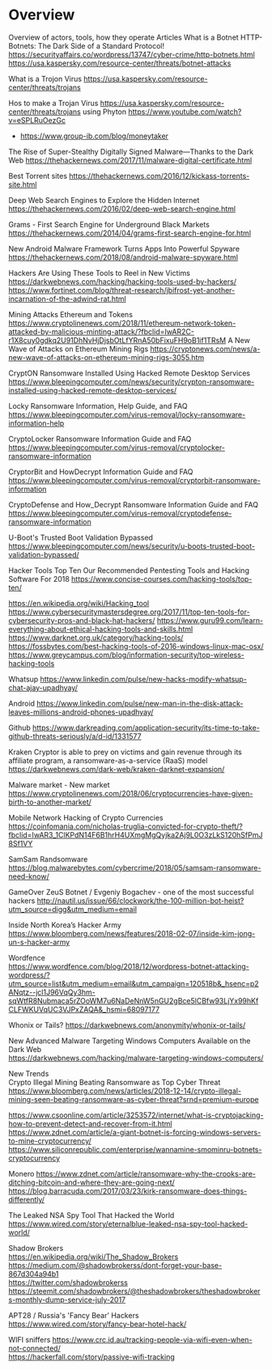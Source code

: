# Overview
Overview of actors, tools, how they operate
Articles
What is a Botnet HTTP-Botnets: The Dark Side of a Standard Protocol!
https://securityaffairs.co/wordpress/13747/cyber-crime/http-botnets.html
https://usa.kaspersky.com/resource-center/threats/botnet-attacks

What is a Trojon Virus
https://usa.kaspersky.com/resource-center/threats/trojans

Hos to make a Trojan Virus
https://usa.kaspersky.com/resource-center/threats/trojans
using Phyton
https://www.youtube.com/watch?v=eSPLRuOezGc


- https://www.group-ib.com/blog/moneytaker

The Rise of Super-Stealthy Digitally Signed Malware—Thanks to the Dark Web
https://thehackernews.com/2017/11/malware-digital-certificate.html


Best Torrent sites
https://thehackernews.com/2016/12/kickass-torrents-site.html

Deep Web Search Engines to Explore the Hidden Internet
https://thehackernews.com/2016/02/deep-web-search-engine.html

Grams - First Search Engine for Underground Black Markets
 https://thehackernews.com/2014/04/grams-first-search-engine-for.html


 
 New Android Malware Framework Turns Apps Into Powerful Spyware
https://thehackernews.com/2018/08/android-malware-spyware.html

Hackers Are Using These Tools to Reel in New Victims
https://darkwebnews.com/hacking/hacking-tools-used-by-hackers/
https://www.fortinet.com/blog/threat-research/jbifrost-yet-another-incarnation-of-the-adwind-rat.html


Mining Attacks Ethereum and Tokens                                                                                                   
https://www.cryptolinenews.com/2018/11/ethereum-network-token-attacked-by-malicious-minting-attack/?fbclid=IwAR2C-r1X8cuy0gdkq2U91DhNvHjDjsbOtLfYRnA50bFixuFH9oB1if1TRsM
A New Wave of Attacks on Ethereum Mining Rigs
https://cryptonews.com/news/a-new-wave-of-attacks-on-ethereum-mining-rigs-3055.htm



CryptON Ransomware Installed Using Hacked Remote Desktop Services
https://www.bleepingcomputer.com/news/security/crypton-ransomware-installed-using-hacked-remote-desktop-services/

Locky Ransomware Information, Help Guide, and FAQ
https://www.bleepingcomputer.com/virus-removal/locky-ransomware-information-help

CryptoLocker Ransomware Information Guide and FAQ
https://www.bleepingcomputer.com/virus-removal/cryptolocker-ransomware-information

CryptorBit and HowDecrypt Information Guide and FAQ
https://www.bleepingcomputer.com/virus-removal/cryptorbit-ransomware-information

CryptoDefense and How_Decrypt Ransomware Information Guide and FAQ
https://www.bleepingcomputer.com/virus-removal/cryptodefense-ransomware-information

U-Boot's Trusted Boot Validation Bypassed
https://www.bleepingcomputer.com/news/security/u-boots-trusted-boot-validation-bypassed/

Hacker Tools Top Ten
Our Recommended Pentesting Tools and Hacking Software For 2018
https://www.concise-courses.com/hacking-tools/top-ten/

https://en.wikipedia.org/wiki/Hacking_tool
https://www.cybersecuritymastersdegree.org/2017/11/top-ten-tools-for-cybersecurity-pros-and-black-hat-hackers/
https://www.guru99.com/learn-everything-about-ethical-hacking-tools-and-skills.html
https://www.darknet.org.uk/category/hacking-tools/
https://fossbytes.com/best-hacking-tools-of-2016-windows-linux-mac-osx/
https://www.greycampus.com/blog/information-security/top-wireless-hacking-tools

Whatsup
https://www.linkedin.com/pulse/new-hacks-modify-whatsup-chat-ajay-upadhyay/

Android
https://www.linkedin.com/pulse/new-man-in-the-disk-attack-leaves-millions-android-phones-upadhyay/

Github
https://www.darkreading.com/application-security/its-time-to-take-github-threats-seriously/a/d-id/1331577


Kraken Cryptor is able to prey on victims and gain revenue through its affiliate program, a ransomware-as-a-service (RaaS) model
https://darkwebnews.com/dark-web/kraken-darknet-expansion/

Malware market - New market
https://www.cryptolinenews.com/2018/06/cryptocurrencies-have-given-birth-to-another-market/

Mobile Network Hacking of Crypto Currencies
https://coinfomania.com/nicholas-truglia-convicted-for-crypto-theft/?fbclid=IwAR3_1ClKPdN14F6B1hrH4UXmgMgQyjka2Aj9L0O3zLkS120hSfPmJ8Sf1VY

SamSam Randsomware 
https://blog.malwarebytes.com/cybercrime/2018/05/samsam-ransomware-need-know/


GameOver ZeuS Botnet / Evgeniy Bogachev - one of the most successful hackers
http://nautil.us/issue/66/clockwork/the-100-million-bot-heist?utm_source=digg&utm_medium=email


Inside North Korea’s Hacker Army                                                                                                  
https://www.bloomberg.com/news/features/2018-02-07/inside-kim-jong-un-s-hacker-army


Wordfence                                                                                                                             
https://www.wordfence.com/blog/2018/12/wordpress-botnet-attacking-wordpress/?utm_source=list&utm_medium=email&utm_campaign=120518b&_hsenc=p2ANqtz--jcl1J96VqQy3hm-sqWtfR8Nubmaca5rZOoWM7u6NaDeNnW5nGU2gBce5lCBfw93LjYx99hKfCLFWKUVqUC3VJPxZAQA&_hsmi=68097177


Whonix or Tails?                                                                                                                   https://darkwebnews.com/anonymity/whonix-or-tails/                                                                                


New Advanced Malware Targeting Windows Computers Available on the Dark Web                                                            
https://darkwebnews.com/hacking/malware-targeting-windows-computers/   


New Trends                                                                                                                          
Crypto Illegal Mining Beating Ransomware as Top Cyber Threat                                                                          
https://www.bloomberg.com/news/articles/2018-12-14/crypto-illegal-mining-seen-beating-ransomware-as-cyber-threat?srnd=premium-europe     

https://www.csoonline.com/article/3253572/internet/what-is-cryptojacking-how-to-prevent-detect-and-recover-from-it.html                 
https://www.zdnet.com/article/a-giant-botnet-is-forcing-windows-servers-to-mine-cryptocurrency/  
https://www.siliconrepublic.com/enterprise/wannamine-smominru-botnets-cryptocurrency 

Monero
https://www.zdnet.com/article/ransomware-why-the-crooks-are-ditching-bitcoin-and-where-they-are-going-next/
https://blog.barracuda.com/2017/03/23/kirk-ransomware-does-things-differently/

   
 The Leaked NSA Spy Tool That Hacked the World                                                                                 
 https://www.wired.com/story/eternalblue-leaked-nsa-spy-tool-hacked-world/                                                           
 
 Shadow Brokers                                                                                                               
 https://en.wikipedia.org/wiki/The_Shadow_Brokers                                                                                       
 https://medium.com/@shadowbrokerss/dont-forget-your-base-867d304a94b1     
 https://twitter.com/shadowbrokerss                                                                                                
 https://steemit.com/shadowbrokers/@theshadowbrokers/theshadowbrokers-monthly-dump-service-july-2017
 
 APT28 / Russia's 'Fancy Bear' Hackers                                                                                                  
 https://www.wired.com/story/fancy-bear-hotel-hack/                                                                                 
 
 
WIFI sniffers
https://www.crc.id.au/tracking-people-via-wifi-even-when-not-connected/                                                            
https://hackerfall.com/story/passive-wifi-tracking                                                                     

              
              
              



